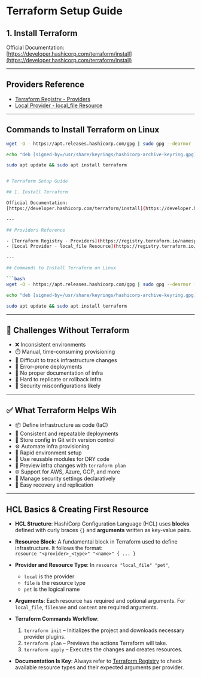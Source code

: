 # Terraform Setup Guide

## 1. Install Terraform

Official Documentation:  
[https://developer.hashicorp.com/terraform/install](https://developer.hashicorp.com/terraform/install)

---

## Providers Reference

- [Terraform Registry - Providers](https://registry.terraform.io/namespaces/hashicorp)  
- [Local Provider - local_file Resource](https://registry.terraform.io/providers/hashicorp/local/latest/docs/resources/file)

---

## Commands to Install Terraform on Linux

```bash
wget -O - https://apt.releases.hashicorp.com/gpg | sudo gpg --dearmor -o /usr/share/keyrings/hashicorp-archive-keyring.gpg

echo "deb [signed-by=/usr/share/keyrings/hashicorp-archive-keyring.gpg] https://apt.releases.hashicorp.com $(lsb_release -cs) main" | sudo tee /etc/apt/sources.list.d/hashicorp.list

sudo apt update && sudo apt install terraform


# Terraform Setup Guide

## 1. Install Terraform

Official Documentation:  
[https://developer.hashicorp.com/terraform/install](https://developer.hashicorp.com/terraform/install)

---

## Providers Reference

- [Terraform Registry - Providers](https://registry.terraform.io/namespaces/hashicorp)  
- [Local Provider - local_file Resource](https://registry.terraform.io/providers/hashicorp/local/latest/docs/resources/file)

---

## Commands to Install Terraform on Linux

```bash
wget -O - https://apt.releases.hashicorp.com/gpg | sudo gpg --dearmor -o /usr/share/keyrings/hashicorp-archive-keyring.gpg

echo "deb [signed-by=/usr/share/keyrings/hashicorp-archive-keyring.gpg] https://apt.releases.hashicorp.com $(lsb_release -cs) main" | sudo tee /etc/apt/sources.list.d/hashicorp.list

sudo apt update && sudo apt install terraform
```

---

## 🚨 Challenges Without Terraform

- ❌ Inconsistent environments  
- ⏱️ Manual, time-consuming provisioning  
- 🤯 Difficult to track infrastructure changes  
- 🧪 Error-prone deployments  
- 📄 No proper documentation of infra  
- 🔄 Hard to replicate or rollback infra  
- 🔐 Security misconfigurations likely  

---

## ✅ What Terraform Helps Wih

- 📦 Define infrastructure as code (IaC)  
- 🔁 Consistent and repeatable deployments  
- 📝 Store config in Git with version control  
- ⚙️ Automate infra provisioning  
- 🚀 Rapid environment setup  
- 🔄 Use reusable modules for DRY code  
- 🧪 Preview infra changes with `terraform plan`  
- 🌐 Support for AWS, Azure, GCP, and more  
- 🔐 Manage security settings declaratively  
- 🧯 Easy recovery and replication  

---

## HCL Basics & Creating First Resource

- **HCL Structure**: HashiCorp Configuration Language (HCL) uses **blocks** defined with curly braces `{}` and **arguments** written as key-value pairs.
  
- **Resource Block**: A fundamental block in Terraform used to define infrastructure. It follows the format:  
  `resource "<provider>_<type>" "<name>" { ... }`

- **Provider and Resource Type**: In `resource "local_file" "pet"`,  
  - `local` is the provider  
  - `file` is the resource type  
  - `pet` is the logical name

- **Arguments**: Each resource has required and optional arguments. For `local_file`, `filename` and `content` are required arguments.

- **Terraform Commands Workflow**:
  1. `terraform init` – Initializes the project and downloads necessary provider plugins.  
  2. `terraform plan` – Previews the actions Terraform will take.  
  3. `terraform apply` – Executes the changes and creates resources.

- **Documentation Is Key**: Always refer to [Terraform Registry](https://registry.terraform.io) to check available resource types and their expected arguments per provider.

